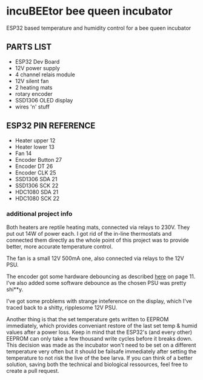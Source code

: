 # incuBEEtor bee queen incubator
ESP32 based temperature and humidity control for a bee queen incubator

## PARTS LIST
- ESP32 Dev Board
- 12V power supply
- 4 channel relais module
- 12V silent fan
- 2 heating mats
- rotary encoder
- SSD1306 OLED display
- wires 'n' stuff


## ESP32 PIN REFERENCE
- Heater upper    12
- Heater lower    13
- Fan             14
- Encoder Button  27
- Encoder DT      26
- Encoder CLK     25
- SSD1306 SDA     21
- SSD1306 SCK     22
- HDC1080 SDA     21 
- HDC1080 SCK     22

### additional project info

Both heaters are reptile heating mats, connected via relays to 230V. They put out 14W of power each. I got rid of the in-line thermostats and connected them directly as the whole point of this project was to provide better, more accurate temperature control.

The fan is a small 12V 500mA one, also connected via relays to the 12V PSU.

The encoder got some hardware debouncing as described [here](https://cdn-reichelt.de/documents/datenblatt/F100/402097STEC12E08.PDF) on page 11. I’ve also added some software debounce as the chosen PSU was pretty shi**y.

I’ve got some problems with strange inteference on the display, which I've traced back to a shitty, ripplesome 12V PSU. 


Another thing is that the set temperature gets written to EEPROM immediately, which provides conveniant restore of the last set temp & humid values after a power loss. Keep in mind that the ESP32's (and every other) EEPROM can only take a few thousand write cycles before it breaks down. This decision was made as the incubator won't need to be set on a different temperature very often but it should be failsafe immediately after setting the temperature to not risk the live of the bee larva. If you can think of a better solution, saving both the technical and biological ressources, feel free to create a pull request.

